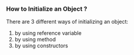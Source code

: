 <h3>How to Initialize an Object ?</h3>

There are 3 different ways of initializing an object:
<ol>
  <li>by using reference variable</li>
  <li>by using method</li>
  <li>by using constructors</li>
</ol>
